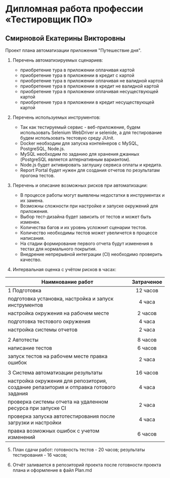 # Дипломная работа профессии «Тестировщик ПО»
## Смирновой Екатерины Викторовны

Проект плана автоматизации приложения "Путешествие дня".

1) Перечень автоматизируемых сценариев:
    * приобретение тура в приложении оплачивая картой
    * приобретение тура в приложении в кредит с картой
    * приобретение тура в приложении оплачивая не валидной картой
    * приобретение тура в приложении в кредит не валидной картой
    * приобретение тура в приложении оплачивая несуществующей картой
    * приобретение тура в приложении в кредит несуществующей картой

2) Перечень используемых инструментов:
   - Так как тестируемый сервис - веб-приложение, будем использовать Selenium WebDriver и selenide, а для тестирование будем использовать тестовую среду JUnit.
   - Docker необходим для запуска контейнеров с MySQL, PostgreSQL, Node.js.
   - MySQL необходим по заданию для хранения джанных (PostgreSQL является алтернативным вариантом).
   - Node.js будет активировать заглушку сервиса оплаты и кредита.
   - Report Portal будет нужен для создания отчетов по результатам прогона тестов.

3) Перечень и описание возможных рисков при автоматизации:
   + В процессе работы могут выявлены недостатки в инструментах и их замена.
   + Возможны сложности при настройке и запуске окружений для приложения.
   + Выбор тест-дизайна будет зависить от тестов и может быть изменен.
   + Количества багов и их уровнь усложнит сценарии тестов.
   + Количество необходимы тестов может увеличется в процессе написания.
   + На стадии формирование первого отчета будут изменения в тестах для нормального покрытия.
   + Внедрение непрерывной интеграции (CI) необходимо проверить качество.

4) Интервальная оценка с учётом рисков в часах:

|Наимнование работ| Затраченое |
|----------|:----------:|
|1 Подготовка|  12 часов  |
|подготовка установка, настройка и запуск инструментов	|   4 часа   |
|настройка окружения на рабочем месте|  2 часов   |
|подготовка тестового окружения|   4 часа   |
|настройка системы отчетов	|   2 часа   |
||
|2 Автотесты|  8 часов   |
|написание тестов|  6 часов   |
|запуск тестов на рабочем месте правка ошибок|   2 часа   |
||
|3 Система автоматизации результаты|  16 часов  |
|настройка окружения для репозитория, создание репазитория и отправка готового задания|   4 часа   |
|проверка системы отчета на удаленном ресурса при запуске CI|   2 часа   |
|проверка запуска автотестирования после загрузки и настройки|   4 часа   |
|правка возможных ошибок с учетом изменений|  6 часов   |

5) План сдачи работ: готовность тестов - 20 часов; результаты тестирования - 16 часов;


6) Отчёт заливается в репозиторий проекта после готовности проекта плана и оформление в файл Plan.md